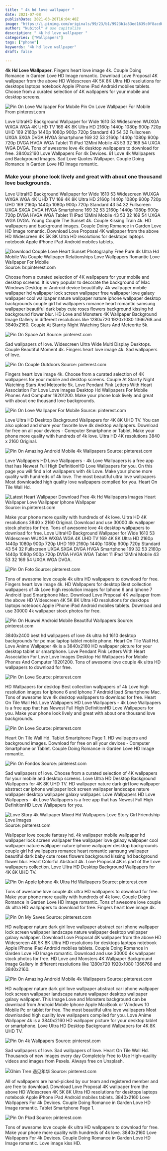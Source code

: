 ```yaml
---
title: " 4k hd love wallpaper "
date: 2021-07-08
publishDate: 2021-03-20T16:04:40Z
image: "https://i.pinimg.com/originals/99/23/b1/9923b1a53ed1639c0f8acd01eed578e3.jpg"
author: "Nubitol" # use capitalize
description: " 4k hd love wallpaper "
categories: ["Wallpapers"]
tags: ["phone"]
keywords: "4k hd love wallpaper"
draft: false

---
```



**4k Hd Love Wallpaper**. Fingers heart love image 4k. Couple Doing Romance in Garden Love HD Image romantic. Download Love Proposal 4K wallpaper from the above HD Widescreen 4K 5K 8K Ultra HD resolutions for desktops laptops notebook Apple iPhone iPad Android mobiles tablets. Choose from a curated selection of 4K wallpapers for your mobile and desktop screens.

![Pin On Love Wallpaper For Mobile](https://i.pinimg.com/originals/9b/fe/17/9bfe17ea11f2746793b6428e1edf9a5f.jpg "Pin On Love Wallpaper For Mobile")
Pin On Love Wallpaper For Mobile From pinterest.com


Love UltraHD Background Wallpaper for Wide 1610 53 Widescreen WUXGA WXGA WGA 4K UHD TV 169 4K 8K Ultra HD 2160p 1440p 1080p 900p 720p UHD 169 2160p 1440p 1080p 900p 720p Standard 43 54 32 Fullscreen UXGA SXGA DVGA HVGA Smartphone 169 32 53 2160p 1440p 1080p 900p 720p DVGA HVGA WGA Tablet 11 iPad 12Mini Mobile 43 53 32 169 54 UXGA WGA DVGA. Tons of awesome love 4k desktop wallpapers to download for free. 3840x2160 Love Wallpapers For 4k Devices. 61 Love 4k Wallpapers and Background Images. Sad Love Quotes Wallpaper. Couple Doing Romance in Garden Love HD Image romantic.

### Make your phone look lively and great with about one thousand love backgrounds.

Love UltraHD Background Wallpaper for Wide 1610 53 Widescreen WUXGA WXGA WGA 4K UHD TV 169 4K 8K Ultra HD 2160p 1440p 1080p 900p 720p UHD 169 2160p 1440p 1080p 900p 720p Standard 43 54 32 Fullscreen UXGA SXGA DVGA HVGA Smartphone 169 32 53 2160p 1440p 1080p 900p 720p DVGA HVGA WGA Tablet 11 iPad 12Mini Mobile 43 53 32 169 54 UXGA WGA DVGA. Young Couple The Sunset 4k. Couple Kissing Train 4k. HD wallpapers and background images. Couple Doing Romance in Garden Love HD Image romantic. Download Love Proposal 4K wallpaper from the above HD Widescreen 4K 5K 8K Ultra HD resolutions for desktops laptops notebook Apple iPhone iPad Android mobiles tablets.


![Download Couple Love Heart Sunset Photography Free Pure 4k Ultra Hd Mobile Wa Couple Wallpaper Relationships Love Wallpapers Romantic Love Wallpaper For Mobile](https://i.pinimg.com/originals/9f/52/f4/9f52f4ee4e67d82810a3b49b9f85e037.jpg "Download Couple Love Heart Sunset Photography Free Pure 4k Ultra Hd Mobile Wa Couple Wallpaper Relationships Love Wallpapers Romantic Love Wallpaper For Mobile")
Source: br.pinterest.com

Choose from a curated selection of 4K wallpapers for your mobile and desktop screens. It is very popular to decorate the background of Mac Windows Desktop or Android device beautifully. 4k wallpaper mobile wallpaper hd wallpaper lock screen wallpaper free wallpaper love galaxy wallpaper cool wallpaper nature wallpaper nature iphone wallpaper desktop backgrounds couple girl hd wallpapers romance heart romantic samsung wallpaper beautiful dark baby cute roses flowers background kissing hd background flower blur. HD Love and Monsters 4K Wallpaper Background Image Gallery in different resolutions like 1280x720 1920x1080 1366768 and 3840x2160. Couple At Starrty Night Watching Stars And Meteorite 5k.

![Pin On Space Art](https://i.pinimg.com/originals/f8/6d/1e/f86d1eb164ada0172d25aa41f7d40fe9.jpg "Pin On Space Art")
Source: pinterest.com

Sad wallpapers of love. Widescreen Ultra Wide Multi Display Desktops. Couple Beautiful Moment 4k. Fingers heart love image 4k. Sad wallpapers of love.

![Pin On Couple Outdoors](https://i.pinimg.com/originals/b0/43/70/b04370642f0ee36493ef1171916dbff0.jpg "Pin On Couple Outdoors")
Source: pinterest.com

Fingers heart love image 4k. Choose from a curated selection of 4K wallpapers for your mobile and desktop screens. Couple At Starrty Night Watching Stars And Meteorite 5k. Love Pendant Pink Letters With Heart Association For Love Love Images Desktop Hd Wallpapers For Mobile Phones And Computer 19201200. Make your phone look lively and great with about one thousand love backgrounds.

![Pin On Love Wallpaper For Mobile](https://i.pinimg.com/originals/9b/fe/17/9bfe17ea11f2746793b6428e1edf9a5f.jpg "Pin On Love Wallpaper For Mobile")
Source: pinterest.com

Love Ultra HD Desktop Background Wallpapers for 4K 8K UHD TV. You can also upload and share your favorite love 4k desktop wallpapers. Download for free on all your devices - Computer Smartphone or Tablet. Make your phone more quality with hundreds of 4k love. Ultra HD 4K resolutions 3840 x 2160 Original.

![Pin On Amazing Android Mobile 4k Wallpapers](https://i.pinimg.com/originals/df/aa/21/dfaa21714d6a113b0d1b279927e241a3.jpg "Pin On Amazing Android Mobile 4k Wallpapers")
Source: pinterest.com

Love Wallpapers HD Love Wallpapers - 4k Love Wallpapers is a free app that has Newest Full High DefinitionHD Love Wallpapers for you. On this page you will find a lot wallpapers with 4k Love. Make your phone more quality with hundreds of 4k love. The most beautiful ultra love wallpapers Most downloaded high quality love wallpapers compiled for you. Heart On Tile Wall Hd.

![Latest Heart Wallpaper Download Free 4k Hd Wallpapers Images Heart Wallpaper Love Wallpaper Iphone Wallpaper](https://i.pinimg.com/736x/62/60/c0/6260c0c7de785064dd7e59c25a678a00.jpg "Latest Heart Wallpaper Download Free 4k Hd Wallpapers Images Heart Wallpaper Love Wallpaper Iphone Wallpaper")
Source: in.pinterest.com

Make your phone more quality with hundreds of 4k love. Ultra HD 4K resolutions 3840 x 2160 Original. Download and use 30000 4k wallpaper stock photos for free. Tons of awesome love 4k desktop wallpapers to download for free. Love UltraHD Background Wallpaper for Wide 1610 53 Widescreen WUXGA WXGA WGA 4K UHD TV 169 4K 8K Ultra HD 2160p 1440p 1080p 900p 720p UHD 169 2160p 1440p 1080p 900p 720p Standard 43 54 32 Fullscreen UXGA SXGA DVGA HVGA Smartphone 169 32 53 2160p 1440p 1080p 900p 720p DVGA HVGA WGA Tablet 11 iPad 12Mini Mobile 43 53 32 169 54 UXGA WGA DVGA.

![Pin On Foto](https://i.pinimg.com/474x/1a/39/0e/1a390eeff345547c4f5cf1d005fdbeea.jpg "Pin On Foto")
Source: pinterest.com

Tons of awesome love couple 4k ultra HD wallpapers to download for free. Fingers heart love image 4k. HD Wallpapers for desktop Best collection wallpapers of 4k Love high resolution images for Iphone 6 and Iphone 7 Android Ipad Smartphone Mac. Download Love Proposal 4K wallpaper from the above HD Widescreen 4K 5K 8K Ultra HD resolutions for desktops laptops notebook Apple iPhone iPad Android mobiles tablets. Download and use 30000 4k wallpaper stock photos for free.

![Pin On Huawei Android Mobile Beautiful Wallpapers](https://i.pinimg.com/originals/b3/6e/b0/b36eb00c3aa3eb2c8d38d4873472775d.jpg "Pin On Huawei Android Mobile Beautiful Wallpapers")
Source: pinterest.com

3840x2400 best hd wallpapers of love 4k ultra hd 1610 desktop backgrounds for pc mac laptop tablet mobile phone. Heart On Tile Wall Hd. Love Anime Wallpaper 4k is a 3840x2160 HD wallpaper picture for your desktop tablet or smartphone. Love Pendant Pink Letters With Heart Association For Love Love Images Desktop Hd Wallpapers For Mobile Phones And Computer 19201200. Tons of awesome love couple 4k ultra HD wallpapers to download for free.

![Pin On Love](https://i.pinimg.com/originals/a3/0d/8e/a30d8ea159c77946b1d3004403e2213f.jpg "Pin On Love")
Source: pinterest.com

HD Wallpapers for desktop Best collection wallpapers of 4k Love high resolution images for Iphone 6 and Iphone 7 Android Ipad Smartphone Mac. Tons of awesome love 4k desktop wallpapers to download for free. Heart On Tile Wall Hd. Love Wallpapers HD Love Wallpapers - 4k Love Wallpapers is a free app that has Newest Full High DefinitionHD Love Wallpapers for you. Make your phone look lively and great with about one thousand love backgrounds.

![Pin On Love](https://i.pinimg.com/564x/6a/35/6e/6a356ea8534d72f1a0bc18ae1a59eb63.jpg "Pin On Love")
Source: pinterest.com

Heart On Tile Wall Hd. Tablet Smartphone Page 1. HD wallpapers and background images. Download for free on all your devices - Computer Smartphone or Tablet. Couple Doing Romance in Garden Love HD Image romantic.

![Pin On Fondos](https://i.pinimg.com/originals/59/29/3a/59293a0384af3e82aa9695dffeb1aecd.jpg "Pin On Fondos")
Source: pinterest.com

Sad wallpapers of love. Choose from a curated selection of 4K wallpapers for your mobile and desktop screens. Love Ultra HD Desktop Background Wallpapers for 4K 8K UHD TV. HD wallpaper nature dark girl love wallpaper abstract car iphone wallpaper lock screen wallpaper landscape nature wallpaper desktop wallpaper galaxy wallpaper. Love Wallpapers HD Love Wallpapers - 4k Love Wallpapers is a free app that has Newest Full High DefinitionHD Love Wallpapers for you.

![Love Story 4k Wallpaper Mixed Hd Wallpapers Love Story Girl Friendship Love Images](https://i.pinimg.com/originals/79/ef/8f/79ef8fee5c43fdd8f822557dd77d81c6.jpg "Love Story 4k Wallpaper Mixed Hd Wallpapers Love Story Girl Friendship Love Images")
Source: pinterest.com

Wallpaper love couple fantasy hd. 4k wallpaper mobile wallpaper hd wallpaper lock screen wallpaper free wallpaper love galaxy wallpaper cool wallpaper nature wallpaper nature iphone wallpaper desktop backgrounds couple girl hd wallpapers romance heart romantic samsung wallpaper beautiful dark baby cute roses flowers background kissing hd background flower blur. Heart Colorful Abstract 4k. Love Proposal 4K is part of the Love wallpapers collection. Love Ultra HD Desktop Background Wallpapers for 4K 8K UHD TV.

![Pin On Apple Iphone 4k Ultra Hd Wallpapers](https://i.pinimg.com/originals/25/1d/64/251d64e78139f1001f19dc9d48dd6690.jpg "Pin On Apple Iphone 4k Ultra Hd Wallpapers")
Source: pinterest.com

Tons of awesome love couple 4k ultra HD wallpapers to download for free. Make your phone more quality with hundreds of 4k love. Couple Doing Romance in Garden Love HD Image romantic. Tons of awesome love couple 4k ultra HD wallpapers to download for free. Fingers heart love image 4k.

![Pin On My Saves](https://i.pinimg.com/originals/00/2e/dd/002edd64f58abc3223cda42f62dc4bc9.jpg "Pin On My Saves")
Source: pinterest.com

HD wallpaper nature dark girl love wallpaper abstract car iphone wallpaper lock screen wallpaper landscape nature wallpaper desktop wallpaper galaxy wallpaper. Download Love Proposal 4K wallpaper from the above HD Widescreen 4K 5K 8K Ultra HD resolutions for desktops laptops notebook Apple iPhone iPad Android mobiles tablets. Couple Doing Romance in Garden Love HD Image romantic. Download and use 30000 4k wallpaper stock photos for free. HD Love and Monsters 4K Wallpaper Background Image Gallery in different resolutions like 1280x720 1920x1080 1366768 and 3840x2160.

![Pin On Amazing Android Mobile 4k Wallpapers](https://i.pinimg.com/originals/7b/e8/f6/7be8f63d11a7f8555a61f6b2a2813127.jpg "Pin On Amazing Android Mobile 4k Wallpapers")
Source: pinterest.com

HD wallpaper nature dark girl love wallpaper abstract car iphone wallpaper lock screen wallpaper landscape nature wallpaper desktop wallpaper galaxy wallpaper. This Image Love and Monsters background can be download from Android Mobile Iphone Apple MacBook or Windows 10 Mobile Pc or tablet for free. The most beautiful ultra love wallpapers Most downloaded high quality love wallpapers compiled for you. Love Anime Wallpaper 4k is a 3840x2160 HD wallpaper picture for your desktop tablet or smartphone. Love Ultra HD Desktop Background Wallpapers for 4K 8K UHD TV.

![Pin On 4k Wallpapers](https://i.pinimg.com/originals/f1/f1/ff/f1f1ff5a1b4a02130991f0c769acb9c4.jpg "Pin On 4k Wallpapers")
Source: pinterest.com

Sad wallpapers of love. Sad wallpapers of love. Heart On Tile Wall Hd. Thousands of new images every day Completely Free to Use High-quality videos and images from Pexels. Always free on Unsplash.

![Ghim Tren 遇见年华](https://i.pinimg.com/736x/bb/b1/b6/bbb1b65c780df5d79a7b3a0898d7fd3b.jpg "Ghim Tren 遇见年华")
Source: pinterest.com

All of wallpapers are hand-picked by our team and registered member and are free to download. Download Love Proposal 4K wallpaper from the above HD Widescreen 4K 5K 8K Ultra HD resolutions for desktops laptops notebook Apple iPhone iPad Android mobiles tablets. 3840x2160 Love Wallpapers For 4k Devices. Couple Doing Romance in Garden Love HD Image romantic. Tablet Smartphone Page 1.

![Pin On Pkxd](https://i.pinimg.com/originals/99/23/b1/9923b1a53ed1639c0f8acd01eed578e3.jpg "Pin On Pkxd")
Source: pinterest.com

Tons of awesome love couple 4k ultra HD wallpapers to download for free. Make your phone more quality with hundreds of 4k love. 3840x2160 Love Wallpapers For 4k Devices. Couple Doing Romance in Garden Love HD Image romantic. Love image kiss HD.

